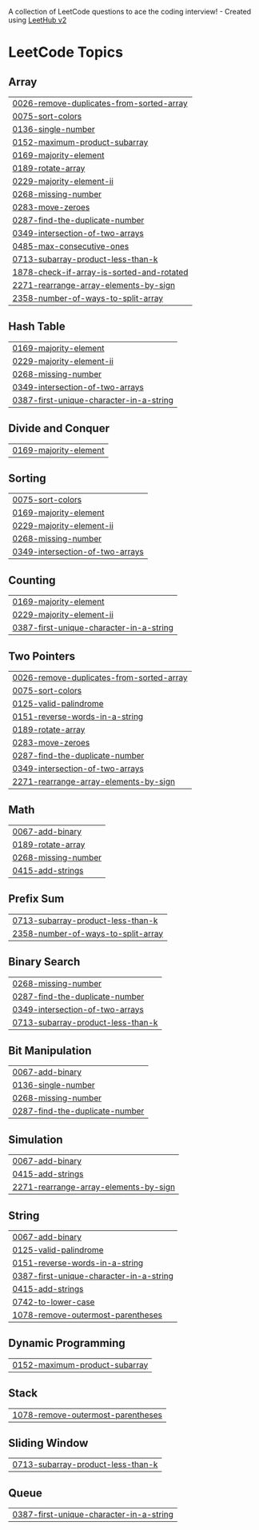 A collection of LeetCode questions to ace the coding interview! - Created using [LeetHub v2](https://github.com/arunbhardwaj/LeetHub-2.0)
<!---LeetCode Topics Start-->
# LeetCode Topics
## Array
|  |
| ------- |
| [0026-remove-duplicates-from-sorted-array](https://github.com/Mazbah/leetcode-solution/tree/master/0026-remove-duplicates-from-sorted-array) |
| [0075-sort-colors](https://github.com/Mazbah/leetcode-solution/tree/master/0075-sort-colors) |
| [0136-single-number](https://github.com/Mazbah/leetcode-solution/tree/master/0136-single-number) |
| [0152-maximum-product-subarray](https://github.com/Mazbah/leetcode-solution/tree/master/0152-maximum-product-subarray) |
| [0169-majority-element](https://github.com/Mazbah/leetcode-solution/tree/master/0169-majority-element) |
| [0189-rotate-array](https://github.com/Mazbah/leetcode-solution/tree/master/0189-rotate-array) |
| [0229-majority-element-ii](https://github.com/Mazbah/leetcode-solution/tree/master/0229-majority-element-ii) |
| [0268-missing-number](https://github.com/Mazbah/leetcode-solution/tree/master/0268-missing-number) |
| [0283-move-zeroes](https://github.com/Mazbah/leetcode-solution/tree/master/0283-move-zeroes) |
| [0287-find-the-duplicate-number](https://github.com/Mazbah/leetcode-solution/tree/master/0287-find-the-duplicate-number) |
| [0349-intersection-of-two-arrays](https://github.com/Mazbah/leetcode-solution/tree/master/0349-intersection-of-two-arrays) |
| [0485-max-consecutive-ones](https://github.com/Mazbah/leetcode-solution/tree/master/0485-max-consecutive-ones) |
| [0713-subarray-product-less-than-k](https://github.com/Mazbah/leetcode-solution/tree/master/0713-subarray-product-less-than-k) |
| [1878-check-if-array-is-sorted-and-rotated](https://github.com/Mazbah/leetcode-solution/tree/master/1878-check-if-array-is-sorted-and-rotated) |
| [2271-rearrange-array-elements-by-sign](https://github.com/Mazbah/leetcode-solution/tree/master/2271-rearrange-array-elements-by-sign) |
| [2358-number-of-ways-to-split-array](https://github.com/Mazbah/leetcode-solution/tree/master/2358-number-of-ways-to-split-array) |
## Hash Table
|  |
| ------- |
| [0169-majority-element](https://github.com/Mazbah/leetcode-solution/tree/master/0169-majority-element) |
| [0229-majority-element-ii](https://github.com/Mazbah/leetcode-solution/tree/master/0229-majority-element-ii) |
| [0268-missing-number](https://github.com/Mazbah/leetcode-solution/tree/master/0268-missing-number) |
| [0349-intersection-of-two-arrays](https://github.com/Mazbah/leetcode-solution/tree/master/0349-intersection-of-two-arrays) |
| [0387-first-unique-character-in-a-string](https://github.com/Mazbah/leetcode-solution/tree/master/0387-first-unique-character-in-a-string) |
## Divide and Conquer
|  |
| ------- |
| [0169-majority-element](https://github.com/Mazbah/leetcode-solution/tree/master/0169-majority-element) |
## Sorting
|  |
| ------- |
| [0075-sort-colors](https://github.com/Mazbah/leetcode-solution/tree/master/0075-sort-colors) |
| [0169-majority-element](https://github.com/Mazbah/leetcode-solution/tree/master/0169-majority-element) |
| [0229-majority-element-ii](https://github.com/Mazbah/leetcode-solution/tree/master/0229-majority-element-ii) |
| [0268-missing-number](https://github.com/Mazbah/leetcode-solution/tree/master/0268-missing-number) |
| [0349-intersection-of-two-arrays](https://github.com/Mazbah/leetcode-solution/tree/master/0349-intersection-of-two-arrays) |
## Counting
|  |
| ------- |
| [0169-majority-element](https://github.com/Mazbah/leetcode-solution/tree/master/0169-majority-element) |
| [0229-majority-element-ii](https://github.com/Mazbah/leetcode-solution/tree/master/0229-majority-element-ii) |
| [0387-first-unique-character-in-a-string](https://github.com/Mazbah/leetcode-solution/tree/master/0387-first-unique-character-in-a-string) |
## Two Pointers
|  |
| ------- |
| [0026-remove-duplicates-from-sorted-array](https://github.com/Mazbah/leetcode-solution/tree/master/0026-remove-duplicates-from-sorted-array) |
| [0075-sort-colors](https://github.com/Mazbah/leetcode-solution/tree/master/0075-sort-colors) |
| [0125-valid-palindrome](https://github.com/Mazbah/leetcode-solution/tree/master/0125-valid-palindrome) |
| [0151-reverse-words-in-a-string](https://github.com/Mazbah/leetcode-solution/tree/master/0151-reverse-words-in-a-string) |
| [0189-rotate-array](https://github.com/Mazbah/leetcode-solution/tree/master/0189-rotate-array) |
| [0283-move-zeroes](https://github.com/Mazbah/leetcode-solution/tree/master/0283-move-zeroes) |
| [0287-find-the-duplicate-number](https://github.com/Mazbah/leetcode-solution/tree/master/0287-find-the-duplicate-number) |
| [0349-intersection-of-two-arrays](https://github.com/Mazbah/leetcode-solution/tree/master/0349-intersection-of-two-arrays) |
| [2271-rearrange-array-elements-by-sign](https://github.com/Mazbah/leetcode-solution/tree/master/2271-rearrange-array-elements-by-sign) |
## Math
|  |
| ------- |
| [0067-add-binary](https://github.com/Mazbah/leetcode-solution/tree/master/0067-add-binary) |
| [0189-rotate-array](https://github.com/Mazbah/leetcode-solution/tree/master/0189-rotate-array) |
| [0268-missing-number](https://github.com/Mazbah/leetcode-solution/tree/master/0268-missing-number) |
| [0415-add-strings](https://github.com/Mazbah/leetcode-solution/tree/master/0415-add-strings) |
## Prefix Sum
|  |
| ------- |
| [0713-subarray-product-less-than-k](https://github.com/Mazbah/leetcode-solution/tree/master/0713-subarray-product-less-than-k) |
| [2358-number-of-ways-to-split-array](https://github.com/Mazbah/leetcode-solution/tree/master/2358-number-of-ways-to-split-array) |
## Binary Search
|  |
| ------- |
| [0268-missing-number](https://github.com/Mazbah/leetcode-solution/tree/master/0268-missing-number) |
| [0287-find-the-duplicate-number](https://github.com/Mazbah/leetcode-solution/tree/master/0287-find-the-duplicate-number) |
| [0349-intersection-of-two-arrays](https://github.com/Mazbah/leetcode-solution/tree/master/0349-intersection-of-two-arrays) |
| [0713-subarray-product-less-than-k](https://github.com/Mazbah/leetcode-solution/tree/master/0713-subarray-product-less-than-k) |
## Bit Manipulation
|  |
| ------- |
| [0067-add-binary](https://github.com/Mazbah/leetcode-solution/tree/master/0067-add-binary) |
| [0136-single-number](https://github.com/Mazbah/leetcode-solution/tree/master/0136-single-number) |
| [0268-missing-number](https://github.com/Mazbah/leetcode-solution/tree/master/0268-missing-number) |
| [0287-find-the-duplicate-number](https://github.com/Mazbah/leetcode-solution/tree/master/0287-find-the-duplicate-number) |
## Simulation
|  |
| ------- |
| [0067-add-binary](https://github.com/Mazbah/leetcode-solution/tree/master/0067-add-binary) |
| [0415-add-strings](https://github.com/Mazbah/leetcode-solution/tree/master/0415-add-strings) |
| [2271-rearrange-array-elements-by-sign](https://github.com/Mazbah/leetcode-solution/tree/master/2271-rearrange-array-elements-by-sign) |
## String
|  |
| ------- |
| [0067-add-binary](https://github.com/Mazbah/leetcode-solution/tree/master/0067-add-binary) |
| [0125-valid-palindrome](https://github.com/Mazbah/leetcode-solution/tree/master/0125-valid-palindrome) |
| [0151-reverse-words-in-a-string](https://github.com/Mazbah/leetcode-solution/tree/master/0151-reverse-words-in-a-string) |
| [0387-first-unique-character-in-a-string](https://github.com/Mazbah/leetcode-solution/tree/master/0387-first-unique-character-in-a-string) |
| [0415-add-strings](https://github.com/Mazbah/leetcode-solution/tree/master/0415-add-strings) |
| [0742-to-lower-case](https://github.com/Mazbah/leetcode-solution/tree/master/0742-to-lower-case) |
| [1078-remove-outermost-parentheses](https://github.com/Mazbah/leetcode-solution/tree/master/1078-remove-outermost-parentheses) |
## Dynamic Programming
|  |
| ------- |
| [0152-maximum-product-subarray](https://github.com/Mazbah/leetcode-solution/tree/master/0152-maximum-product-subarray) |
## Stack
|  |
| ------- |
| [1078-remove-outermost-parentheses](https://github.com/Mazbah/leetcode-solution/tree/master/1078-remove-outermost-parentheses) |
## Sliding Window
|  |
| ------- |
| [0713-subarray-product-less-than-k](https://github.com/Mazbah/leetcode-solution/tree/master/0713-subarray-product-less-than-k) |
## Queue
|  |
| ------- |
| [0387-first-unique-character-in-a-string](https://github.com/Mazbah/leetcode-solution/tree/master/0387-first-unique-character-in-a-string) |
<!---LeetCode Topics End-->